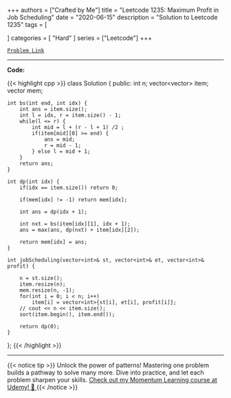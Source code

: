 
+++
authors = ["Crafted by Me"]
title = "Leetcode 1235: Maximum Profit in Job Scheduling"
date = "2020-06-15"
description = "Solution to Leetcode 1235"
tags = [
    
]
categories = [
    "Hard"
]
series = ["Leetcode"]
+++



[`Problem Link`](https://leetcode.com/problems/maximum-profit-in-job-scheduling/description/)

---

**Code:**

{{< highlight cpp >}}
class Solution {
public:
    int n;
    vector<vector<int>> item;
    vector<int> mem;
    
    int bs(int end, int idx) {
        int ans = item.size();
        int l = idx, r = item.size() - 1;
        while(l <= r) {
            int mid = l + (r - l + 1) /2 ;
            if(item[mid][0] >= end) {
                ans = mid;
                r = mid - 1;
            } else l = mid + 1;
        }
        return ans;
    }
    
    int dp(int idx) {
        if(idx == item.size()) return 0;

        if(mem[idx] != -1) return mem[idx];

        int ans = dp(idx + 1);

        int nxt = bs(item[idx][1], idx + 1);
        ans = max(ans, dp(nxt) + item[idx][2]);

        return mem[idx] = ans;
    }
    
    int jobScheduling(vector<int>& st, vector<int>& et, vector<int>& profit) {

        n = st.size();
        item.resize(n);
        mem.resize(n, -1);
        for(int i = 0; i < n; i++)
            item[i] = vector<int>{st[i], et[i], profit[i]};
        // cout << n << item.size();
        sort(item.begin(), item.end());
        
        return dp(0);        
    }
};
{{< /highlight >}}


---


{{< notice tip >}}
Unlock the power of patterns! Mastering one problem builds a pathway to solve many more. Dive into practice, and let each problem sharpen your skills. [Check out my Momentum Learning course at Udemy! 🚀 ](https://www.udemy.com/course/algorithms-and-data-structures-in-cpp/)
{{< /notice >}}

